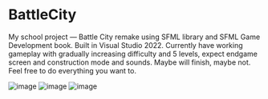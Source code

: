 # BattleCity

My school project — Battle City remake using SFML library and SFML Game Development book. Built in Visual Studio 2022. Currently have working gameplay with gradually increasing difficulty and 5 levels, expect endgame screen and construction mode and sounds. Maybe will finish, maybe not. Feel free to do everything you want to.

![image](https://github.com/YuHocTb-v-CaPogax/Battle-City/assets/83584626/b5d828dc-d4ad-4dfd-b5df-395d04aab9e4) ![image](https://github.com/YuHocTb-v-CaPogax/Battle-City/assets/83584626/07582c27-131c-4925-a671-1a93429ff47e) ![image](https://github.com/YuHocTb-v-CaPogax/Battle-City/assets/83584626/ce173bc5-afdb-4654-aca5-a7bbce5729fd)
